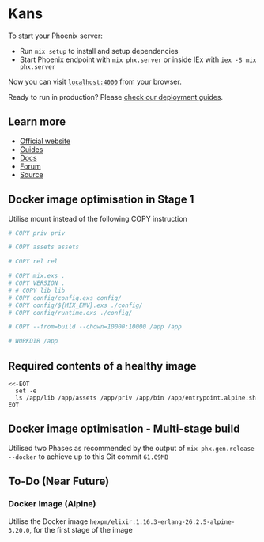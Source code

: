 # Kans

To start your Phoenix server:

- Run `mix setup` to install and setup dependencies
- Start Phoenix endpoint with `mix phx.server` or inside IEx with `iex -S mix phx.server`

Now you can visit [`localhost:4000`](http://localhost:4000) from your browser.

Ready to run in production? Please
[check our deployment guides](https://hexdocs.pm/phoenix/deployment.html).

## Learn more

- [Official website](https://www.phoenixframework.org/)
- [Guides](https://hexdocs.pm/phoenix/overview.html)
- [Docs](https://hexdocs.pm/phoenix)
- [Forum](https://elixirforum.com/c/phoenix-forum)
- [Source](https://github.com/phoenixframework/phoenix)

## Docker image optimisation in Stage 1

Utilise mount instead of the following COPY instruction

```Dockerfile
# COPY priv priv

# COPY assets assets

# COPY rel rel

# COPY mix.exs .
# COPY VERSION .
# # COPY lib lib
# COPY config/config.exs config/
# COPY config/${MIX_ENV}.exs ./config/
# COPY config/runtime.exs ./config/

# COPY --from=build --chown=10000:10000 /app /app

# WORKDIR /app
```

## Required contents of a healthy image

```shell
<<-EOT
  set -e
  ls /app/lib /app/assets /app/priv /app/bin /app/entrypoint.alpine.sh
EOT
```

## Docker image optimisation - Multi-stage build

Utilised two Phases as recommended by the output of `mix phx.gen.release --docker`
to achieve up to this Git commit `61.09MB`

## To-Do (Near Future)

### Docker Image (Alpine)

Utilise the Docker image
`hexpm/elixir:1.16.3-erlang-26.2.5-alpine-3.20.0`, for the first stage
of the image
